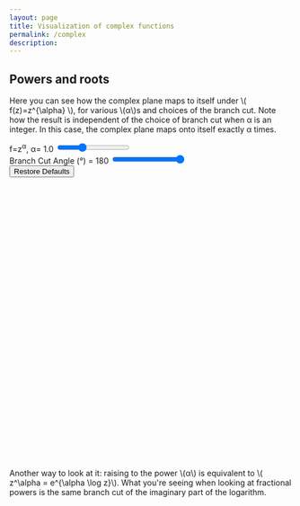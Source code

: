 ```yaml
---
layout: page
title: Visualization of complex functions
permalink: /complex
description: 
---
```


## Powers and roots

Here you can see how the complex plane maps to itself under \\( f(z)=z^{\alpha} \\), for various \\(α\\)s and choices of the branch cut.
Note how the result is independent of the choice of branch cut when α is an integer. 
In this case, the complex plane maps onto itself exactly α times.

<div class="d-flex justify-content-between mb-3">
    <div class="slider-container me-3 text-start">
        <label for="alpha" class="form-label">f=z<sup>α</sup>,<span style="width:15px"></span> α= <span id="alphaValue">1.0</span></label>
        <input type="range" class="form-range" id="alpha" min="0" max="3" step="0.05" value="1">
    </div>
    <div class="slider-container ms-3 text-end">
        <label for="branchAngle" class="form-label">
            Branch Cut Angle (°) = <span id="branchAngleValue">180</span>
        </label>
        <input type="range" class="form-range" id="branchAngle" min="-180" max="180" step="5" value="180">
    </div>
</div>
<div class="button-container text-center">
    <button id="restoreDefaults" class="btn btn-primary">Restore Defaults</button>
</div>
<svg id="powerchart" class="border" viewBox="0 0 600 600" preserveAspectRatio="xMidYMid meet"></svg>

Another way to look at it: raising to the power \\(α\\) is equivalent to
\\( z^\alpha = e^{\alpha \log z}\\). 
What you're seeing when looking at fractional powers is the same branch cut of the imaginary part of the logarithm.



<script src="https://d3js.org/d3.v7.min.js"></script>
<script>
    // complex plane under f(z)=z^alpha
    const width = 600;
    const height = 600;
    const W = 3;
    const H = 3;
    const coarse = 0.5;
    const fine = 0.03;

    const defaultAlpha = 1.0;
    const defaultBranchAngle = 180;

    const xScale = d3.scaleLinear().domain([-5, 5]).range([0, width]);
    const yScale = d3.scaleLinear().domain([-5, 5]).range([height, 0]);

    const svg = d3.select("#powerchart");

    function genPoints(W, H, coarse, fine) {
        const hlines = [];
        const vlines = [];
        for (let x = -W; x <= W; x += fine) {
            for (let y = -H; y <= H; y += coarse) hlines.push([x, y]);
        }
        for (let x = -W; x <= W; x += coarse) {
            for (let y = -H; y <= H; y += fine) vlines.push([x, y]);
        }
        return { hlines, vlines };
    }

    function f(points, alpha, branchAngle) {
        const branchAngleRad = (branchAngle * Math.PI) / 180;

        // Precompute r and theta for all points
        const r = points.map(([x, y]) => Math.sqrt(x * x + y * y));
        const theta = points.map(([x, y]) => Math.atan2(y, x));

        // Adjust theta for the branch cut
        const adjustedTheta = theta.map((t) => {
            if (branchAngleRad < 0 && t < branchAngleRad) {
                return t + 2 * Math.PI;
            } else if (branchAngleRad >= 0 && t > branchAngleRad) {
                return t - 2 * Math.PI;
            }
            return t;
        });

        // Compute rAlpha and thetaAlpha
        const rAlpha = r.map((r) => Math.pow(r, alpha));
        const thetaAlpha = adjustedTheta.map((t) => t * alpha);

        // Compute the transformed points
        return points.map((_, i) => [
            rAlpha[i] * Math.cos(thetaAlpha[i]),
            rAlpha[i] * Math.sin(thetaAlpha[i]),
        ]);
    }

    function applyFunc(points, alpha, branchAngle) {
        return f(points, alpha, branchAngle);
    }


    function drawBranchCut(branchAngle) {
        svg.selectAll(".branch-cut").remove();
        const branchAngleRad = (branchAngle * Math.PI) / 180;
        const x = Math.cos(branchAngleRad) * 10;
        const y = Math.sin(branchAngleRad) * 10;
        svg.append("line")
            .attr("class", "branch-cut")
            .attr("x1", xScale(0))
            .attr("y1", yScale(0))
            .attr("x2", xScale(x))
            .attr("y2", yScale(y))
            .attr("stroke", "black")
            .attr("stroke-width", 8);
    }

    function drawPoints(points, color) {
        svg.selectAll(`.point-${color}`)
            .data(points)
            .join("circle")
            .attr("class", `point-${color}`)
            .attr("cx", d => xScale(d[0]))
            .attr("cy", d => yScale(d[1]))
            .attr("r", 1.5)
            .attr("fill", color);
    }

    const { hlines, vlines } = genPoints(W, H, coarse, fine);
    function update(alpha, branchAngle) {
        const hPoints = applyFunc(hlines, alpha, branchAngle);
        const vPoints = applyFunc(vlines, alpha, branchAngle);
        drawPoints(hPoints, "blue");
        drawPoints(vPoints, "red");
        drawBranchCut(branchAngle);
    }

    update(defaultAlpha, defaultBranchAngle);

    const alphaInput = d3.select("#alpha");
    const alphaValue = d3.select("#alphaValue");
    const branchAngleInput = d3.select("#branchAngle");
    const branchAngleValue = d3.select("#branchAngleValue");
    const restoreButton = d3.select("#restoreDefaults");

    function handleInput() {
        const alpha = +alphaInput.node().value;
        const branchAngle = +branchAngleInput.node().value;
        alphaValue.text(alpha.toFixed(1));
        branchAngleValue.text(branchAngle);
        update(alpha, branchAngle);
    }

    function restoreDefaults() {
        alphaInput.node().value = defaultAlpha;
        branchAngleInput.node().value = defaultBranchAngle;
        alphaValue.text(defaultAlpha.toFixed(1));
        branchAngleValue.text(defaultBranchAngle);
        update(defaultAlpha, defaultBranchAngle);
    }

    alphaInput.on("input", handleInput);
    branchAngleInput.on("input", handleInput);
    restoreButton.on("click", restoreDefaults);
</script> 